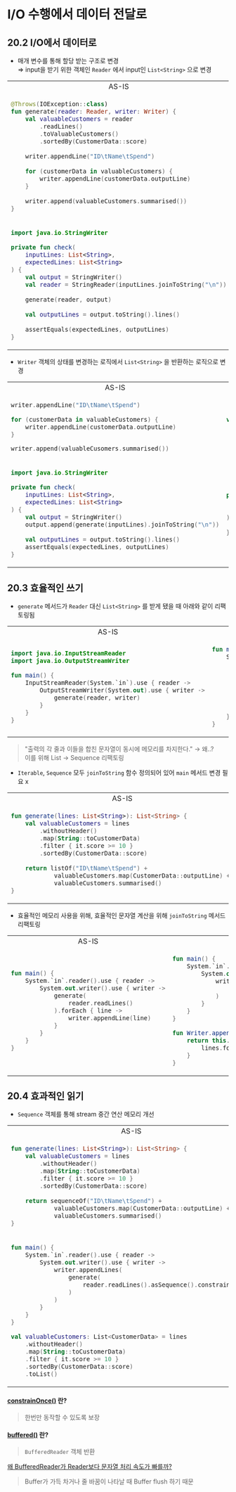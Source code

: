# I/O 수행에서 데이터 전달로

## 20.2 I/O에서 데이터로

- 매개 변수를 통해 할당 받는 구조로 변경<br>
&rArr; input을 받기 위한 객체인 `Reader` 에서 input인 `List<String>` 으로 변경

<table>
<tr>
<td align="center">AS-IS</td><td align="center">TO-BE</td>
</tr>
<tr>
<td>

```kotlin
@Throws(IOException::class)
fun generate(reader: Reader, writer: Writer) {
    val valuableCustomers = reader
        .readLines()
        .toValuableCustomers()
        .sortedBy(CustomerData::score)
    
    writer.appendLine("ID\tName\tSpend")
    
    for (customerData in valuableCustomers) {
        writer.appendLine(customerData.outputLine)
    }
    
    writer.append(valuableCustomers.summarised())
}
```
</td>
<td>

```kotlin
@Throws(IOException::class)
fun generate(writer: Writer, lines: List<String>) {
    val valuableCustomers = lines
        .toValuableCustomers()
        .sortedBy(CustomerData::score)
    
    writer.appendLine("ID\tName\tSpend")
    
    for (customerData in valuableCustomers) {
        writer.appendLine(customerData.outputLine)
    }
    
    writer.append(valuableCustomers.summarised())
}
```
</td>
</tr>
<tr>
<td>

```kotlin
import java.io.StringWriter

private fun check(
    inputLines: List<String>,
    expectedLines: List<String>
) {
    val output = StringWriter()
    val reader = StringReader(inputLines.joinToString("\n"))
    
    generate(reader, output)
    
    val outputLines = output.toString().lines()
    
    assertEquals(expectedLines, outputLines)
}
```
</td>
<td>

```kotlin
import java.io.StringWriter

private fun check(
    inputLines: List<String>,
    expectedLines: List<String>
) {
    val output = StringWriter()
    
    generate(output, inputLines)
    
    val outputLines = output.toString().lines()
    
    assertEquals(expectedLines, outputLines)
}
```
</td>
</tr>
</table>

- `Writer` 객체의 상태를 변경하는 로직에서 `List<String>` 을 반환하는 로직으로 변경

<table>
<tr>
<td align="center">AS-IS</td><td align="center">TO-BE</td>
</tr>
<tr>
<td>

```kotlin
writer.appendLine("ID\tName\tSpend")

for (customerData in valuableCustomers) {
    writer.appendLine(customerData.outputLine)
}

writer.append(valuableCusomers.summarised())
```
</td>
<td>

```kotlin
val resultLines = listOf("ID\tName\tSpend") +
    valuableCustomers.map(CustomerData::outputLine) +
    valuableCustomers.summarised()
```
</td>
</tr>
<tr>
<td>

```kotlin
import java.io.StringWriter

private fun check(
    inputLines: List<String>,
    expectedLines: List<String>
) {
    val output = StringWriter()
    output.append(generate(inputLines).joinToString("\n"))
    
    val outputLines = output.toString().lines()
    assertEquals(expectedLines, outputLines)
}
```
</td>
<td>

```kotlin
private fun check(
    inputLines: List<String>,
    expectedLines: List<String>
) {
    assertEquals(expectedLines, generate(inputLines))
}
```
</td>
</tr>
</table>

## 20.3 효율적인 쓰기

- `generate` 메서드가 `Reader` 대신 `List<String>` 를 받게 됐을 때 아래와 같이 리팩토링됨

<table>
<tr>
<td align="center">AS-IS</td><td align="center">TO-BE</td>
</tr>
<tr>
<td>

```kotlin
import java.io.InputStreamReader
import java.io.OutputStreamWriter

fun main() {
    InputStreamReader(System.`in`).use { reader ->
        OutputStreamWriter(System.out).use { writer ->
            generate(reader, writer)
        }
    }
}
```
</td>
<td>

```kotlin
fun main() {
    System.`in`.reader().use { reader ->
        System.out.writer().use { writer ->
            writer.append(
                generate(
                    reader.readLines()
                ).joinToString("\n")
            )
        }
    }
}
```
</td>
</tr>
</table>

> "출력의 각 줄과 이들을 합친 문자열이 동시에 메모리를 차지한다." &rarr; 왜..?<br>
> 이를 위해 List &rarr; Sequence 리팩토링

- `Iterable`, `Sequence` 모두 `joinToString` 함수 정의되어 있어 `main` 메서드 변경 필요 x

<table>
<tr>
<td align="center">AS-IS</td><td align="center">TO-BE</td>
</tr>
<tr>
<td>

```kotlin
fun generate(lines: List<String>): List<String> {
    val valuableCustomers = lines
        .withoutHeader()
        .map(String::toCustomerData)
        .filter { it.score >= 10 }
        .sortedBy(CustomerData::score)
    
    return listOf("ID\tName\tSpend") +
            valuableCustomers.map(CustomerData::outputLine) + 
            valuableCustomers.summarised()
}
```
</td>
<td>

```kotlin
fun generate(lines: List<String>): List<String> {
    val valuableCustomers = lines
        .withoutHeader()
        .map(String::toCustomerData)
        .filter { it.score >= 10 }
        .sortedBy(CustomerData::score)
    
    return sequenceOf("ID\tName\tSpend") +
            valuableCustomers.map(CustomerData::outputLine) + 
            valuableCustomers.summarised()
}
```
</td>
</tr>
</table>

- 효율적인 메모리 사용을 위해, 효율적인 문자열 계산을 위해 `joinToString` 메서드 리팩토링

<table>
<tr>
<td align="center">AS-IS</td><td align="center">TO-BE</td>
</tr>
<tr>
<td>

```kotlin
fun main() {
    System.`in`.reader().use { reader ->
        System.out.writer().use { writer ->
            generate(
                reader.readLines()
            ).forEach { line ->
                writer.appendLine(line)
            }
        }
    }
}
```
</td>
<td>

```kotlin
fun main() {
    System.`in`.reader().use { reader ->
        System.out.writer().use { writer ->
            writer.appendLines(
                generate(reader.readLines())
            )
        }
    }
}

fun Writer.appendLines(lines: Sequence<CharSequence>): Writer {
    return this.also {
        lines.forEach(this::appendLine)
    }
}
```
</td>
</tr>
</table>

## 20.4 효과적인 읽기

- `Sequence` 객체를 통해 stream 중간 연산 메모리 개선

<table>
<tr>
<td align="center">AS-IS</td><td align="center">TO-BE</td>
</tr>
<tr>
<td>

```kotlin
fun generate(lines: List<String>): List<String> {
    val valuableCustomers = lines
        .withoutHeader()
        .map(String::toCustomerData)
        .filter { it.score >= 10 }
        .sortedBy(CustomerData::score)
    
    return sequenceOf("ID\tName\tSpend") +
            valuableCustomers.map(CustomerData::outputLine) + 
            valuableCustomers.summarised()
}
```
</td>
<td>

```kotlin
val valuableCustomers: List<CustomerData> = lines
    .asSequence()
    .constrainOnce()
    .withoutHeader()
    .map(String::toCustomerData)
    .filter { it.score >= 10 }
    .sortedBy(CustomerData::score)
    .toList()
```
</td>
</tr>
<tr>
<td>

```kotlin
fun main() {
    System.`in`.reader().use { reader ->
        System.out.writer().use { writer ->
            writer.appendLines(
                generate(
                    reader.readLines().asSequence().constrainOnce()
                )
            )
        }
    }
}

val valuableCustomers: List<CustomerData> = lines
    .withoutHeader()
    .map(String::toCustomerData)
    .filter { it.score >= 10 }
    .sortedBy(CustomerData::score)
    .toList()
```
</td>
<td>

```kotlin
fun main() {
    System.`in`.reader().use { reader ->
        System.out.writer().use { writer ->
            writer.appendLines(
                generate(
                    reader.buffered().lineSequence()
                )
            )
        }
    }
}
```
</td>
</tr>
</table>

#### [constrainOnce()](https://runebook.dev/ko/docs/kotlin/api/latest/jvm/stdlib/kotlin.sequences/constrain-once) 란?

> 한번만 동작할 수 있도록 보장

#### [buffered()](https://kotlinlang.org/api/latest/jvm/stdlib/kotlin.io/java.io.-reader/buffered.html) 란?

> `BufferedReader` 객체 반환

[왜 BufferedReader가 Reader보다 문자열 처리 속도가 빠를까?](https://soopeach.tistory.com/257)

> Buffer가 가득 차거나 줄 바꿈이 나타날 때 Buffer flush 하기 때문